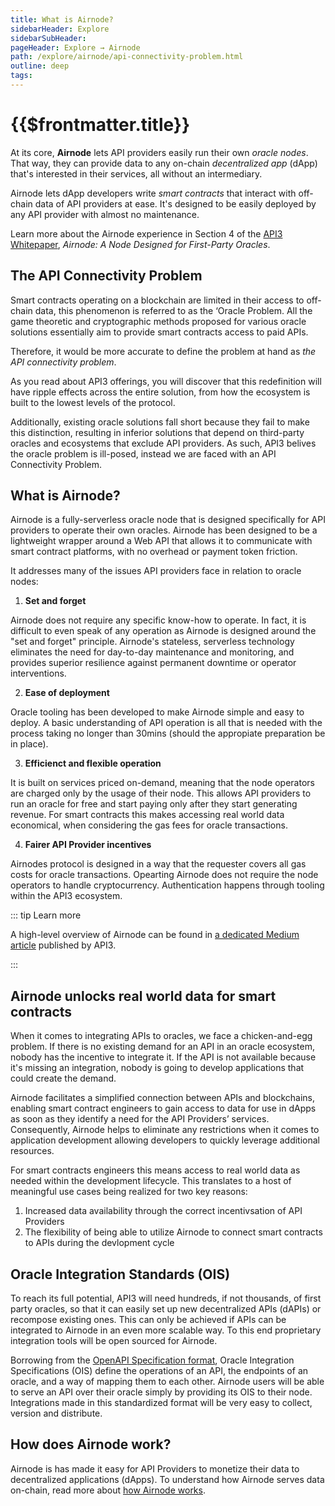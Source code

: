 ```yaml
---
title: What is Airnode?
sidebarHeader: Explore
sidebarSubHeader:
pageHeader: Explore → Airnode
path: /explore/airnode/api-connectivity-problem.html
outline: deep
tags:
---
```


<PageHeader/>

<SearchHighlight/>

# {{$frontmatter.title}}

At its core, **Airnode** lets API providers easily run their own _oracle nodes_.
That way, they can provide data to any on-chain _decentralized app_ \(dApp\)
that's interested in their services, all without an intermediary.

Airnode lets dApp developers write _smart contracts_ that interact with
off-chain data of API providers at ease. It's designed to be easily deployed by
any API provider with almost no maintenance.

Learn more about the Airnode experience in Section 4 of the
<a href="/api3-whitepaper-v1.0.3.pdf#page=14" target="_blank">API3
Whitepaper</a><ExternalLinkImage/>, _Airnode: A Node Designed for First-Party
Oracles_.

## The API Connectivity Problem

<!--Smart contracts operating on a blockchain are limited in their access to off-chain data, this phenomenon is referred to as the ‘Oracle Problem.' This is only worth consideration because it includes not being able to call the paid APIs described above.-->

Smart contracts operating on a blockchain are limited in their access to
off-chain data, this phenomenon is referred to as the ‘Oracle Problem. All the
game theoretic and cryptographic methods proposed for various oracle solutions
essentially aim to provide smart contracts access to paid APIs.

Therefore, it would be more accurate to define the problem at hand as _the API
connectivity problem_.

As you read about API3 offerings, you will discover that this redefinition will
have ripple effects across the entire solution, from how the ecosystem is built
to the lowest levels of the protocol.

Additionally, existing oracle solutions fall short because they fail to make
this distinction, resulting in inferior solutions that depend on third-party
oracles and ecosystems that exclude API providers. As such, API3 belives the
oracle problem is ill-posed, instead we are faced with an API Connectivity
Problem.

## What is Airnode?

Airnode is a fully-serverless oracle node that is designed specifically for API
providers to operate their own oracles. Airnode has been designed to be a
lightweight wrapper around a Web API that allows it to communicate with smart
contract platforms, with no overhead or payment token friction.

It addresses many of the issues API providers face in relation to oracle nodes:

1. **Set and forget**

Airnode does not require any specific know-how to operate. In fact, it is
difficult to even speak of any operation as Airnode is designed around the "set
and forget" principle. Airnode's stateless, serverless technology eliminates the
need for day-to-day maintenance and monitoring, and provides superior resilience
against permanent downtime or operator interventions.

2. **Ease of deployment**

Oracle tooling has been developed to make Airnode simple and easy to deploy. A
basic understanding of API operation is all that is needed with the process
taking no longer than 30mins (should the appropiate preparation be in place).

3. **Efficienct and flexible operation**

It is built on services priced on-demand, meaning that the node operators are
charged only by the usage of their node. This allows API providers to run an
oracle for free and start paying only after they start generating revenue. For
smart contracts this makes accessing real world data economical, when
considering the gas fees for oracle transactions.

4. **Fairer API Provider incentives**

Airnodes protocol is designed in a way that the requester covers all gas costs
for oracle transactions. Opearting Airnode does not require the node operators
to handle cryptocurrency. Authentication happens through tooling within the API3
ecosystem.

::: tip Learn more

A high-level overview of Airnode can be found in
[a dedicated Medium article](https://medium.com/api3/airnode-the-api-gateway-for-blockchains-8b07ff136840)<ExternalLinkImage/>
published by API3.

:::

## Airnode unlocks real world data for smart contracts

<!--Airnode is designed to be a simple and straightforward solution for API
providers, allowing them to make their API accessible over the Web with no
additional effort or technical skill required, much like using an API gateway.-->

When it comes to integrating APIs to oracles, we face a chicken-and-egg problem.
If there is no existing demand for an API in an oracle ecosystem, nobody has the
incentive to integrate it. If the API is not available because it's missing an
integration, nobody is going to develop applications that could create the
demand.

Airnode facilitates a simplified connection between APIs and blockchains,
enabling smart contract engineers to gain access to data for use in dApps as
soon as they identify a need for the API Providers’ services. Consequently,
Airnode helps to eliminate any restrictions when it comes to application
development allowing developers to quickly leverage additional resources.

For smart contracts engineers this means access to real world data as needed
within the development lifecycle. This translates to a host of meaningful use
cases being realized for two key reasons:

1. Increased data availability through the correct incentivsation of API
   Providers
2. The flexibility of being able to utilize Airnode to connect smart contracts
   to APIs during the devlopment cycle

## Oracle Integration Standards (OIS)

To reach its full potential, API3 will need hundreds, if not thousands, of first
party oracles, so that it can easily set up new decentralized APIs (dAPIs) or
recompose existing ones. This can only be achieved if APIs can be integrated to
Airnode in an even more scalable way. To this end proprietary integration tools
will be open sourced for Airnode.

Borrowing from the
[OpenAPI Specification format](https://github.com/OAI/OpenAPI-Specification/blob/master/versions/3.0.3.md)<ExternalLinkImage/>,
Oracle Integration Specifications (OIS) define the operations of an API, the
endpoints of an oracle, and a way of mapping them to each other. Airnode users
will be able to serve an API over their oracle simply by providing its OIS to
their node. Integrations made in this standardized format will be very easy to
collect, version and distribute.

<!--One way to see Airnode is as a lightweight wrapper around a Web API that allows
it to communicate with smart contract platforms with no overhead or payment
token friction. In terms of the involvement required from an API provider, using
Airnode can be likened to using an API gateway that makes an API accessible over
the Web, rather than operating a blockchain node as a side-business. The intent
is for Airnode to become as ubiquitous and mundane for APIs as using an API
gateway, which will make a vast variety of first-party oracles available to
API3.-->

<!--Airnode is developed by the founding members of API3 and is now open-sourced.
The software is feature-complete for current protocols, and further development
will be funded by API3 in the form of grants.-->

## How does Airnode work?

Airnode is has made it easy for API Providers to monetize their data to
decentralized applications (dApps). To understand how Airnode serves data
on-chain, read more about [how Airnode works](how-does-airnode-work.md).

<!--

OIS is a JSON file, primarily designed to describe the integration
specifications for Airnode to use. This means that it does not aim to be
human-readable first and creating it manually to specify an integration would be
difficult. This problem will be solved by ChainAPI (a product from API3
currently in development), an integration platform that will allow users to
generate OIS for their APIs through an easy-to-use graphical interface. This
will be accompanied by other quality-of-life improvements for Airnode users,
including a node dashboard and a marketplace to list their endpoints. As a
result, API3 will have a wide selection of first-party oracles to compose dAPIs
from and ecosystem growth will no longer be bottlenecked by integration
capacity.


API providers invest significant resources to build infrastructure that has high
availability rates. It is important for the oracle node implementation not to
contain individual points of failure that might cause downtime. Existing
solutions using third-party oracles depend on over-redundancy at the oracle
level to cover for this, which results in excessive costs.

Airnode enables the output of an API to be served by a first-party oracle, which
means the redundancy has to be implemented at the level of the individual
Airnode. The fact that the node is fully serverless facilitates this across
different availability zones of a single cloud provider, or even across multiple
cloud providers. Apart from that, it will be possible to containerize Airnode
and operate it on-premises. However, using the serverless version will be
recommended for almost all use cases. -->

<!-- ## Off-Chain Data Signing

There is a hybrid solution that still depends on third-party oracles, yet does
not let them tamper with the data. Here, the API providers sign their data with
their private key off-chain and serve it over a regular API endpoint.
Third-party oracles call this endpoint to get the signed data and post it to the
chain. The authenticity of the data — i.e. no tampering by third-party oracles —
can then be verified on-chain using the public key of the API provider.

Although this eliminates the risk of data tampering at the oracle level, this
solution is essentially a half-measure. By depending on third-party oracles, it
continues suffering from the ecosystem issues caused by this and, additionally,
it requires API modifications to implement off-chain signing. This results in a
severely limited API selection even compared to the regular third-party
oracle-based solutions, and restricts the growth potential of the solution's
ecosystem to the application-scale. -->
